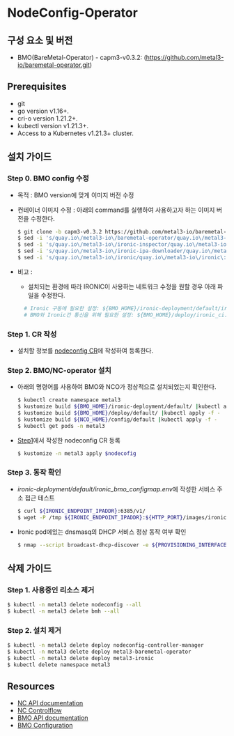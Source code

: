 # NodeConfig-Operator
## 구성 요소 및 버전
* BMO(BareMetal-Operator) - capm3-v0.3.2: (https://github.com/metal3-io/baremetal-operator.git)

## Prerequisites
* git
* go version v1.16+.
* cri-o version 1.21.2+.
* kubectl version v1.21.3+.
* Access to a Kubernetes v1.21.3+ cluster.

## 설치 가이드
### Step 0. BMO config 수정
* 목적 : BMO version에 맞게 이미지 버전 수정
* 컨테이너 이미지 수정 : 아래의 command를 실행하여 사용하고자 하는 이미지 버전을 수정한다.
    ```bash
    $ git clone -b capm3-v0.3.2 https://github.com/metal3-io/baremetal-operator.git && BMO_HOME=$PWD/baremetal-operator
    $ sed -i 's/quay.io\/metal3-io\/baremetal-operator/quay.io\/metal3-io\/baremetal-operator\:capm3-v0.3.2/' ${BMO_HOME}/deploy/operator/bmo.yaml
    $ sed -i 's/quay.io\/metal3-io\/ironic-inspector/quay.io\/metal3-io\/ironic-inspector\:capm3-v0.3.2/' ${BMO_HOME}/ironic-deployment/ironic/ironic.yaml
    $ sed -i 's/quay.io\/metal3-io\/ironic-ipa-downloader/quay.io\/metal3-io\/ironic-ipa-downloader\:capm3-v0.3.2/' ${BMO_HOME}/ironic-deployment/ironic/ironic.yaml
    $ sed -i 's/quay.io\/metal3-io\/ironic/quay.io\/metal3-io\/ironic\:capm3-v0.3.2/' ${BMO_HOME}/ironic-deployment/ironic/ironic.yaml
    ```
    
* 비고 :
    * 설치되는 환경에 따라 IRONIC이 사용하는 네트워크 수정을 원할 경우 아래 파일을 수정한다.
  ```bash
	# Ironic 구동에 필요한 설정: ${BMO_HOME}/ironic-deployment/default/ironic_bmo_configmap.env
	# BMO와 Ironic간 통신을 위해 필요한 설정: ${BMO_HOME}/deploy/ironic_ci.env
  ```
  
### Step 1. CR 작성
* 설치할 정보를 [nodeconfig CR](https://github.com/tmax-cloud/nodeconfig-operator/blob/master/docs/api.md)에 작성하여 등록한다.


### Step 2. BMO/NC-operator 설치
* 아래의 명령어를 사용하여 BMO와 NCO가 정상적으로 설치되었는지 확인한다.
  ```bash
  $ kubectl create namespace metal3
  $ kustomize build ${BMO_HOME}/ironic-deployment/default/ |kubectl apply -f -
  $ kustomize build ${BMO_HOME}/deploy/default/ |kubectl apply -f -
  $ kustomize build ${NCO_HOME}/config/default |kubectl apply -f -
  $ kubectl get pods -n metal3
  ```
* [Step1](https://github.com/tmax-cloud/nodeconfig-operator#step-1-CR-작성)에서 작성한 nodeconfig CR 등록
  ```bash
  $ kustomize -n metal3 apply $nodecofig
  ```
  
### Step 3. 동작 확인
* *ironic-deployment/default/ironic_bmo_configmap.env*에 작성한 서비스 주소 접근 테스트
  ```bash
  $ curl ${IRONIC_ENDPOINT_IPADDR}:6385/v1/
  $ wget -P /tmp ${IRONIC_ENDPOINT_IPADDR}:${HTTP_PORT}/images/ironic-python-agent.initramfs
  ```
* Ironic pod에있는 dnsmasq의 DHCP 서비스 정상 동작 여부 확인
  ```bash
  $ nmap --script broadcast-dhcp-discover -e ${PROVISIONING_INTERFACE}
  ```

## 삭제 가이드
### Step 1. 사용중인 리소스 제거
  ```bash
  $ kubectl -n metal3 delete nodeconfig --all
  $ kubectl -n metal3 delete bmh --all
  ```
### Step 2. 설치 제거
  ```bash
  $ kubectl -n metal3 delete deploy nodeconfig-controller-manager
  $ kubectl -n metal3 delete deploy metal3-baremetal-operator
  $ kubectl -n metal3 delete deploy metal3-ironic
  $ kubectl delete namespace metal3
  ```

## Resources
* [NC API documentation](docs/api.md)
* [NC Controlflow](docs/nodeconfig-controlflow.md)
* [BMO API documentation](https://github.com/metal3-io/baremetal-operator/blob/capm3-v0.3.2/docs/api.md)
* [BMO Configuration](https://github.com/metal3-io/baremetal-operator/blob/capm3-v0.3.2/docs/configuration.md)
